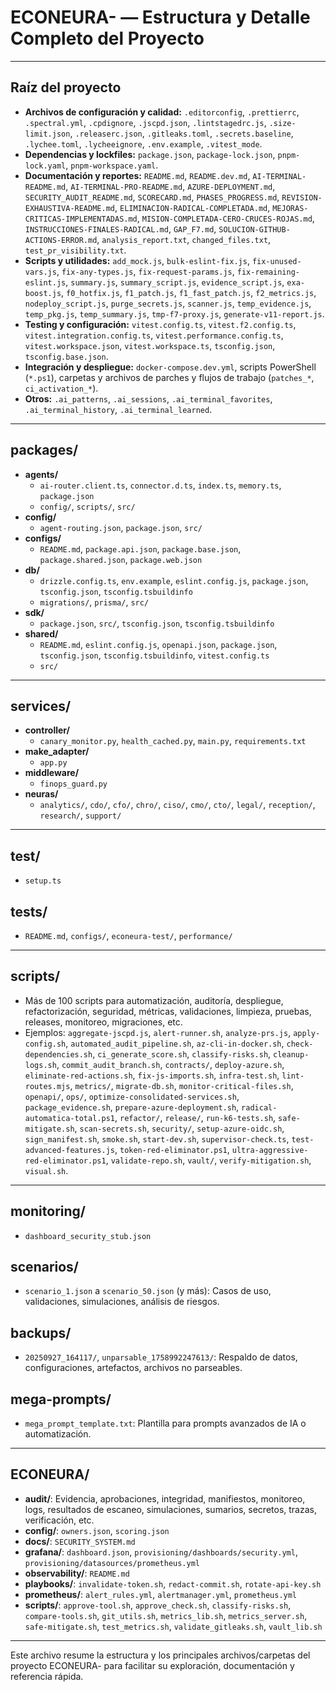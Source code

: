 # ECONEURA- — Estructura y Detalle Completo del Proyecto

---

## Raíz del proyecto
- **Archivos de configuración y calidad:** `.editorconfig`, `.prettierrc`, `.spectral.yml`, `.cpdignore`, `.jscpd.json`, `.lintstagedrc.js`, `.size-limit.json`, `.releaserc.json`, `.gitleaks.toml`, `.secrets.baseline`, `.lychee.toml`, `.lycheeignore`, `.env.example`, `.vitest_mode`.
- **Dependencias y lockfiles:** `package.json`, `package-lock.json`, `pnpm-lock.yaml`, `pnpm-workspace.yaml`.
- **Documentación y reportes:** `README.md`, `README.dev.md`, `AI-TERMINAL-README.md`, `AI-TERMINAL-PRO-README.md`, `AZURE-DEPLOYMENT.md`, `SECURITY_AUDIT_README.md`, `SCORECARD.md`, `PHASES_PROGRESS.md`, `REVISION-EXHAUSTIVA-README.md`, `ELIMINACION-RADICAL-COMPLETADA.md`, `MEJORAS-CRITICAS-IMPLEMENTADAS.md`, `MISION-COMPLETADA-CERO-CRUCES-ROJAS.md`, `INSTRUCCIONES-FINALES-RADICAL.md`, `GAP_F7.md`, `SOLUCION-GITHUB-ACTIONS-ERROR.md`, `analysis_report.txt`, `changed_files.txt`, `test_pr_visibility.txt`.
- **Scripts y utilidades:** `add_mock.js`, `bulk-eslint-fix.js`, `fix-unused-vars.js`, `fix-any-types.js`, `fix-request-params.js`, `fix-remaining-eslint.js`, `summary.js`, `summary_script.js`, `evidence_script.js`, `exa-boost.js`, `f0_hotfix.js`, `f1_patch.js`, `f1_fast_patch.js`, `f2_metrics.js`, `nodeploy_script.js`, `purge_secrets.js`, `scanner.js`, `temp_evidence.js`, `temp_pkg.js`, `temp_summary.js`, `tmp-f7-proxy.js`, `generate-v11-report.js`.
- **Testing y configuración:** `vitest.config.ts`, `vitest.f2.config.ts`, `vitest.integration.config.ts`, `vitest.performance.config.ts`, `vitest.workspace.json`, `vitest.workspace.ts`, `tsconfig.json`, `tsconfig.base.json`.
- **Integración y despliegue:** `docker-compose.dev.yml`, scripts PowerShell (`*.ps1`), carpetas y archivos de parches y flujos de trabajo (`patches_*`, `ci_activation_*`).
- **Otros:** `.ai_patterns`, `.ai_sessions`, `.ai_terminal_favorites`, `.ai_terminal_history`, `.ai_terminal_learned`.

---

## packages/
- **agents/**
  - `ai-router.client.ts`, `connector.d.ts`, `index.ts`, `memory.ts`, `package.json`
  - `config/`, `scripts/`, `src/`
- **config/**
  - `agent-routing.json`, `package.json`, `src/`
- **configs/**
  - `README.md`, `package.api.json`, `package.base.json`, `package.shared.json`, `package.web.json`
- **db/**
  - `drizzle.config.ts`, `env.example`, `eslint.config.js`, `package.json`, `tsconfig.json`, `tsconfig.tsbuildinfo`
  - `migrations/`, `prisma/`, `src/`
- **sdk/**
  - `package.json`, `src/`, `tsconfig.json`, `tsconfig.tsbuildinfo`
- **shared/**
  - `README.md`, `eslint.config.js`, `openapi.json`, `package.json`, `tsconfig.json`, `tsconfig.tsbuildinfo`, `vitest.config.ts`
  - `src/`

---

## services/
- **controller/**
  - `canary_monitor.py`, `health_cached.py`, `main.py`, `requirements.txt`
- **make_adapter/**
  - `app.py`
- **middleware/**
  - `finops_guard.py`
- **neuras/**
  - `analytics/`, `cdo/`, `cfo/`, `chro/`, `ciso/`, `cmo/`, `cto/`, `legal/`, `reception/`, `research/`, `support/`

---

## test/
- `setup.ts`

## tests/
- `README.md`, `configs/`, `econeura-test/`, `performance/`

---

## scripts/
- Más de 100 scripts para automatización, auditoría, despliegue, refactorización, seguridad, métricas, validaciones, limpieza, pruebas, releases, monitoreo, migraciones, etc.
- Ejemplos: `aggregate-jscpd.js`, `alert-runner.sh`, `analyze-prs.js`, `apply-config.sh`, `automated_audit_pipeline.sh`, `az-cli-in-docker.sh`, `check-dependencies.sh`, `ci_generate_score.sh`, `classify-risks.sh`, `cleanup-logs.sh`, `commit_audit_branch.sh`, `contracts/`, `deploy-azure.sh`, `eliminate-red-actions.sh`, `fix-js-imports.sh`, `infra-test.sh`, `lint-routes.mjs`, `metrics/`, `migrate-db.sh`, `monitor-critical-files.sh`, `openapi/`, `ops/`, `optimize-consolidated-services.sh`, `package_evidence.sh`, `prepare-azure-deployment.sh`, `radical-automatica-total.ps1`, `refactor/`, `release/`, `run-k6-tests.sh`, `safe-mitigate.sh`, `scan-secrets.sh`, `security/`, `setup-azure-oidc.sh`, `sign_manifest.sh`, `smoke.sh`, `start-dev.sh`, `supervisor-check.ts`, `test-advanced-features.js`, `token-red-eliminator.ps1`, `ultra-aggressive-red-eliminator.ps1`, `validate-repo.sh`, `vault/`, `verify-mitigation.sh`, `visual.sh`.

---

## monitoring/
- `dashboard_security_stub.json`

## scenarios/
- `scenario_1.json` a `scenario_50.json` (y más): Casos de uso, validaciones, simulaciones, análisis de riesgos.

## backups/
- `20250927_164117/`, `unparsable_1758992247613/`: Respaldo de datos, configuraciones, artefactos, archivos no parseables.

## mega-prompts/
- `mega_prompt_template.txt`: Plantilla para prompts avanzados de IA o automatización.

---

## ECONEURA/
- **audit/**: Evidencia, aprobaciones, integridad, manifiestos, monitoreo, logs, resultados de escaneo, simulaciones, sumarios, secretos, trazas, verificación, etc.
- **config/**: `owners.json`, `scoring.json`
- **docs/**: `SECURITY_SYSTEM.md`
- **grafana/**: `dashboard.json`, `provisioning/dashboards/security.yml`, `provisioning/datasources/prometheus.yml`
- **observability/**: `README.md`
- **playbooks/**: `invalidate-token.sh`, `redact-commit.sh`, `rotate-api-key.sh`
- **prometheus/**: `alert_rules.yml`, `alertmanager.yml`, `prometheus.yml`
- **scripts/**: `approve-tool.sh`, `approve_check.sh`, `classify-risks.sh`, `compare-tools.sh`, `git_utils.sh`, `metrics_lib.sh`, `metrics_server.sh`, `safe-mitigate.sh`, `test_metrics.sh`, `validate_gitleaks.sh`, `vault_lib.sh`

---

Este archivo resume la estructura y los principales archivos/carpetas del proyecto ECONEURA- para facilitar su exploración, documentación y referencia rápida.
